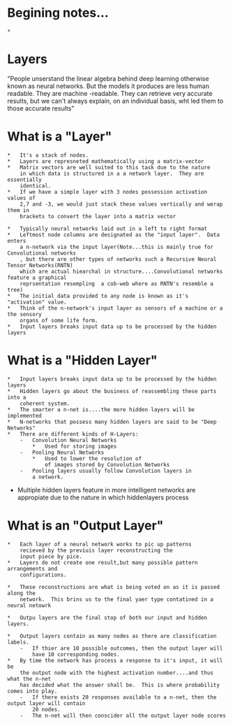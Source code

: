 


Begining notes...
============================================
    *
    
    
    
    
Layers 
====================================================================
"People unserstand the linear algebra behind deep
learning otherwise known as neural networks.  But the models 
it produces are less human readable.  They are machine -readable.
They can retrieve very accurate results, but we can't always explain,
on an individual basis, wht led them to those accurate results"


What is a "Layer"
================================
    *   It's a stack of nodes.
    *   Layers are represneted mathematically using a matrix-vector
    *   Matrix vectors are well suited to this task due to the nature
        in which data is structured in a a network layer.  They are essentially
        identical.
    *   If we have a simple layer with 3 nodes possession activation values of
        2,7 and -3, we would just stack these values vertically and werap them in 
        brackets to convert the layer into a matrix vector
        
    *   Typically neural networks laid out in a left to right format
    *   Leftmost node columns are designated as the "input layer".  Data enters
        a n-network via the input layer(Note...this is mainly true for Convolutional networks
        , but there are other types of networks such a Recursive Neural Tensor Networks(RNTN)
        which are actual hiearchal in structure....Convolutional networks feature a graphical
        reprsentation resempling  a cob-web where as RNTN's resemble a tree)
    *   The initial data provided to any node is known as it's "activation" value.
    *   Think of the n-network's input layer as sensors of a machine or a the sensory
        organs of some life form.
    *   Input layers breaks input data up to be processed by the hidden layers
    

What is a "Hidden Layer"
=================================
    *   Input layers breaks input data up to be processed by the hidden layers
    *   Hidden layers go about the business of reassembling these parts into a 
        coherent system.
    *   The smarter a n-net is....the more hidden layers will be implemented
    *   N-networks that possess many hidden layers are said to be "Deep Networks"
    *   There are different kinds of H-Layers:
        -   Convolution Neural Networks
            *   Used for storing images
        -   Pooling Neural Networks
            *   Used to lower the resolution of 
                of images stored by Convolution Networks
        -   Pooling layers usually follow Convolution layers in
            a network.
            
   *    Multiple hidden layers feature in more intelligent networks
        are appropiate due to the nature in which hiddenlayers process
 
What is an "Output Layer"
===================================
    *   Each layer of a neural network works to pic up patterns
        recieved by the previuis layer reconstructing the 
        input piece by pice.
    *   Layers do not create one result,but many possible pattern arrangements and
        configurations.
        
    *   These reconstructions are what is being voted on as it is passed along the
        network.  This brins us to the final yaer type contatined in a neural netowrk
        
    *   Outpu layers are the final stop of both our input and hidden layers.
    
    *   Output layers contain as many nodes as there are classification labels.
        -   If thier are 10 possible outcomes, then the output layer will
            have 10 corresponding nodes.
    *   By time the network has process a response to it's input, it will be 
        the output node with the highest activation number....and thus what the n-net
        has decided what the answer shall be.  This is where probability comes into play.
        -   If there exists 20 responses available to a n-net, then the output layer will contain
            20 nodes.
        -   The n-net will then conscider all the output layer node scores
        
        

